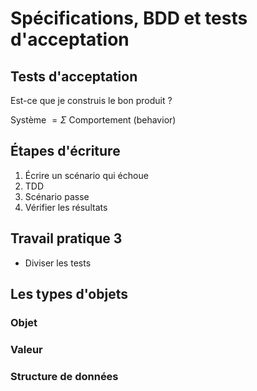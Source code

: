 # Spécifications, BDD et tests d'acceptation

## Tests d'acceptation

Est-ce que je construis le bon produit ?

$\text{Système } = \Sigma \text{ Comportement (behavior)}$

## Étapes d'écriture

1. Écrire un scénario qui échoue
2. TDD
3. Scénario passe
4. Vérifier les résultats

## Travail pratique 3

- Diviser les tests

## Les types d'objets

### Objet

### Valeur

### Structure de données

